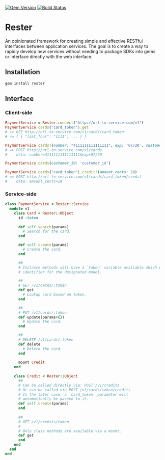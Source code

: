 [![Gem Version](https://badge.fury.io/rb/rester.svg)](http://badge.fury.io/rb/rester) [![Build Status](https://semaphoreci.com/api/v1/projects/a4233ca0-25dd-49ff-8bde-4ed5218d8f60/559761/shields_badge.svg)](https://semaphoreci.com/payout/rester)

# Rester
An opinionated framework for creating simple and effective RESTful interfaces between
application services. The goal is to create a way to rapidly develop new services
without needing to package SDKs into gems or interface directly with the web interface.

## Installation
```ruby
gem install rester
```

## Interface

### Client-side
```ruby
PaymentService = Rester.connect("http://url-to-service.com/v1")
PaymentService.cards("card_token").get
# => GET http://url-to-service.com/v1/cards/card_token
# <= { { "last_four": "1111", ... } }

PaymentService.cards!(number: "4111111111111111", exp: '07/20', customer_id: 'customer_id')
# => POST http://url-to-service.com/v1/cards
#    data: number=4111111111111111&exp=07/20

PaymentService.cards(customer_id: 'customer_id')

PaymentService.cards("card_token").credit!(amount_cents: 10)
# => POST http://url-to-service.com/v1/cards/card_token/credit
#    data: amount_cents=10
```

### Service-side
```ruby
class PaymentService < Rester::Service
  module v1
    class Card < Rester::Object
      id :token
    
      def self.search(params)
        # Search for the card.
      end

      def self.create(params)
        # Create the card.
      end

      ##
      # Instance methods will have a `token` variable available which contains the
      # identifier for the designated model.

      ##
      # GET /v1/cards/:token
      def get
        # Lookup card based on token.
      end

      ##
      # PUT /v1/cards/:token
      def update(params={})
        # Update the card.
      end

      ##
      # DELETE /v1/cards/:token
      def delete
        # Delete the card.
      end
      
      mount Credit
    end
    
    class Credit < Rester::Object
      ##
      # Can be called directly via: POST /v1/credits
      # Or can be called via POST /v1/cards/token/credits
      # In the later case, a `card_token` parameter will
      # automatically be passed to it.
      def self.create(params)
      end
      
      ##
      # GET /v1/credits/token
      #
      # Only class methods are available via a mount.
      def get
      end
    end
  end
end
```
